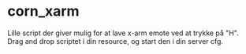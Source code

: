 # corn_xarm
Lille script der giver mulig for at lave x-arm emote ved at trykke på "H". Drag and drop scriptet i din resource, og start den i din server cfg.
